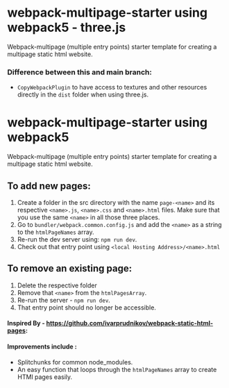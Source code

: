 # webpack-multipage-starter using webpack5 - three.js

Webpack-multipage (multiple entry points) starter template for creating a multipage static html website.

### Difference between this and main branch:
- `CopyWebpackPlugin` to have access to textures and other resources directly in the `dist` folder when using three.js.
  
# webpack-multipage-starter using webpack5
Webpack-multipage (multiple entry points) starter template for creating a multipage static html website.

## To add new pages: 
1. Create a folder in the src directory with the name `page-<name>` and its respective `<name>.js`, `<name>.css` and `<name>.html` files. Make sure that you use the same `<name>` in all those three places.
2. Go to `bundler/webpack.common.config.js` and add the `<name>` as a string to the `htmlPageNames` array.
3. Re-run the dev server using: `npm run dev`.
4. Check out that entry point using `<local Hosting Address>/<name>.html`
  
## To remove an existing page:
1. Delete the respective folder
2. Remove that `<name>` from the `htmlPagesArray`.
3. Re-run the server - `npm run dev`.
4. That entry point should no longer be accessible.


#### Inspired By - https://github.com/ivarprudnikov/webpack-static-html-pages:
#### Improvements include :
- Splitchunks for common node_modules.
- An easy function that loops through the `htmlPageNames` array to create HTMl pages easily.
